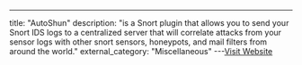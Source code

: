 ---
title: "AutoShun"
description: "is a Snort plugin that allows you to send your Snort IDS logs to a centralized server that will correlate attacks from your sensor logs with other snort sensors, honeypots, and mail filters from around the world."
external_category: "Miscellaneous"
---[Visit Website](https://www.autoshun.org/)

